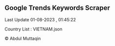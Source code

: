 

## Google Trends Keywords Scraper 
 
Last Update 01-08-2023 , 01:45:22

Country List :
VIETNAM.json



© Abdul Muttaqin 
